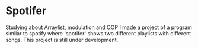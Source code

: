 # Spotifer
Studying about Arraylist, modulation and OOP I made a project of a program similar to spotify where 'spotifer' shows two different playlists with different songs. This project is still under development.
